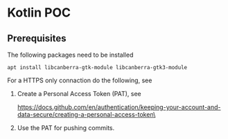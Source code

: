 # Kotlin POC

## Prerequisites
The following packages need to be installed

```shell
apt install libcanberra-gtk-module libcanberra-gtk3-module
```

For a HTTPS only connaction do the following, see
1. Create a Personal Access Token (PAT), see

   https://docs.github.com/en/authentication/keeping-your-account-and-data-secure/creating-a-personal-access-token\
2. Use the PAT for pushing commits.
